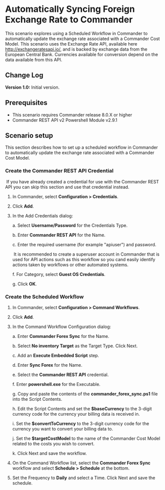 # Automatically Syncing Foreign Exchange Rate to Commander

This scenario explores using a Scheduled Workflow in Commander to automatically update the exchange rate associated with a Commander Cost Model.
This scenario uses the Exchange Rate API, available here http://exchangeratesapi.io/, and is backed by exchange data from the European Central Bank. Currencies available for conversion depend on the data available from this API.

## Change Log

**Version 1.0:** Initial version.

## Prerequisites

* This scenario requires Commander release 8.0.X or higher
* Commander REST API v2 Powershell Module v2.9.1

## Scenario setup

This section describes how to set up a scheduled workflow in Commander to automatically update the exchange rate associated with a Commander Cost Model.

### Create the Commander REST API Credential
   ​    If you have already created a credential for use with the Commander REST API you can skip this section and use that credential instead.
1. In Commander, select **Configuration > Credentials**.
2. Click **Add**.
3. In the Add Credentials dialog:

   a. Select **Username/Password** for the Credentials Type.
   
   b. Enter **Commander REST API** for the Name.
   
   c. Enter the required username (for example "apiuser") and password.
   
   ​    It is recommended to create a superuser account in Commander that is used for API actions such as this workflow so you cand easily identify actions taken by workflows or other automated systems.
   
   f. For Category, select **Guest OS Credentials**.
   
   g. Click **OK**.

### Create the Scheduled Workflow
1. In Commander, select **Configuration > Command Workflows**.
2. Click **Add**.
3. In the Command Workflow Configuration dialog:

   a. Enter **Commander Forex Sync** for the Name.
  
   b. Select **No inventory Target** as the Target Type. Click Next.
  
   c. Add an **Execute Embedded Script** step.
  
   d. Enter **Sync Forex** for the Name.
   
   e. Select the **Commander REST API** credential.
   
   f. Enter **powershell.exe** for the Executable.
   
   g. Copy and paste the contents of the **commander_forex_sync.ps1** file into the Script Contents.
   
   h. Edit the Script Contents and set the **$baseCurrency** to the 3-digit currency code for the currency your billing data is received in. 
   
   i. Set the **$convertToCurrency** to the 3-digit currency code for the currency you want to convert your billing data to.
   
   j. Set the **$targetCostModel** to the name of the Commander Cost Model related to the costs you wish to convert.
   
   k. Click Next and save the workflow.
  
 4. On the Command Workflow list, select the **Commander Forex Sync** workflow and select **Schedule > Schedule** at the bottom.
 5. Set the Frequency to **Daily** and select a Time. Click Next and save the schedule.
